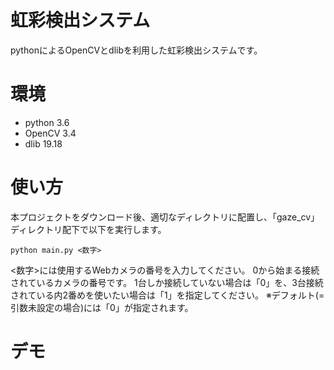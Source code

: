 # 虹彩検出システム
pythonによるOpenCVとdlibを利用した虹彩検出システムです。

# 環境
* python 3.6
* OpenCV 3.4
* dlib 19.18

# 使い方
本プロジェクトをダウンロード後、適切なディレクトリに配置し、「gaze_cv」ディレクトリ配下で以下を実行します。
```
python main.py <数字>
```
<数字>には使用するWebカメラの番号を入力してください。
0から始まる接続されているカメラの番号です。
1台しか接続していない場合は「0」を、3台接続されている内2番めを使いたい場合は「1」を指定してください。
※デフォルト(=引数未設定の場合)には「0」が指定されます。

# デモ




